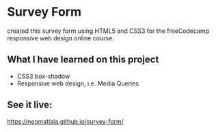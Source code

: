 # Survey Form

created this survey form using HTML5 and CSS3 for the freeCodecamp responsive web design online course.

## What I have learned on this project

- CSS3 box-shadow
- Responsive web design, i.e. Media Queries 

## See it live: 

https://neomatlala.github.io/survey-form/